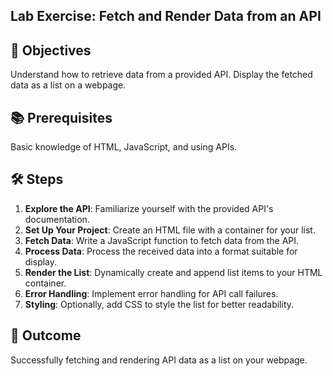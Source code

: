 ## Lab Exercise: Fetch and Render Data from an API

## 🎯 Objectives
Understand how to retrieve data from a provided API.
Display the fetched data as a list on a webpage.

## 📚 Prerequisites
Basic knowledge of HTML, JavaScript, and using APIs.

## 🛠 Steps
1. **Explore the API**: Familiarize yourself with the provided API's documentation.
2. **Set Up Your Project**: Create an HTML file with a container for your list.
3. **Fetch Data**: Write a JavaScript function to fetch data from the API.
4. **Process Data**: Process the received data into a format suitable for display.
5. **Render the List**: Dynamically create and append list items to your HTML container.
6. **Error Handling**: Implement error handling for API call failures.
7. **Styling**: Optionally, add CSS to style the list for better readability.

## 🌟 Outcome
Successfully fetching and rendering API data as a list on your webpage.
